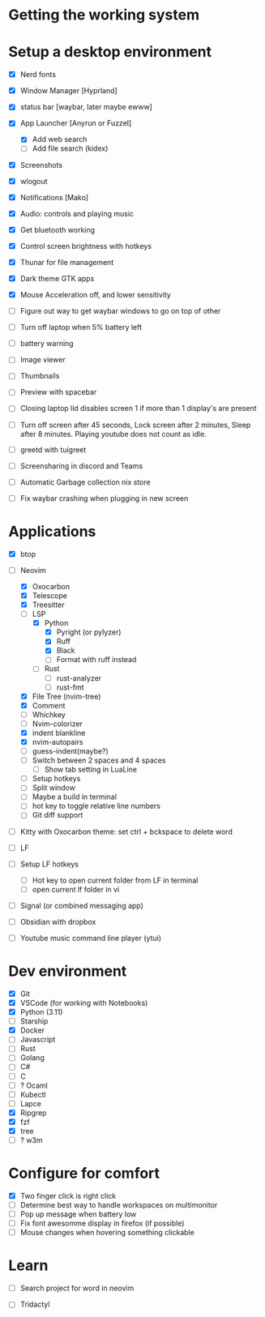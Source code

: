 # Getting the working system

# Setup a desktop environment
- [X] Nerd fonts
- [X] Window Manager [Hyprland]
- [X] status bar [waybar, later maybe ewww]
- [X] App Launcher [Anyrun or Fuzzel]
    - [X] Add web search
    - [ ] Add file search (kidex)
- [X] Screenshots
- [X] wlogout
- [X] Notifications [Mako]
- [X] Audio: controls and playing music
- [X] Get bluetooth working
- [X] Control screen brightness with hotkeys
- [X] Thunar for file management
- [X] Dark theme GTK apps
- [X] Mouse Acceleration off, and lower sensitivity
- [ ] Figure out way to get waybar windows to go on top of other
- [ ] Turn off laptop when 5% battery left
- [ ] battery warning

- [ ] Image viewer
- [ ] Thumbnails
- [ ] Preview with spacebar
- [ ] Closing laptop lid disables screen 1 if more than 1 display's are present
- [ ] Turn off screen after 45 seconds, Lock screen after 2 minutes, Sleep after 8 minutes. Playing youtube does not count as idle.
- [ ] greetd with tuigreet
- [ ] Screensharing in discord and Teams
- [ ] Automatic Garbage collection nix store
- [ ] Fix waybar crashing when plugging in new screen

# Applications
- [X] btop
- [ ] Neovim
    - [X] Oxocarbon
    - [X] Telescope
    - [X] Treesitter
    - [ ] LSP
        - [X] Python
            - [X] Pyright (or pylyzer)
            - [X] Ruff
            - [X] Black
            - [ ] Format with ruff instead
        - [ ] Rust
            - [ ] rust-analyzer
            - [ ] rust-fmt
    - [X] File Tree (nvim-tree)
    - [X] Comment
    - [ ] Whichkey
    - [ ] Nvim-colorizer
    - [X] indent blankline
    - [X] nvim-autopairs
    - [ ] guess-indent(maybe?)
    - [ ] Switch between 2 spaces and 4 spaces
        - [ ] Show tab setting in LuaLine
    - [ ] Setup hotkeys
    - [ ] Split window
    - [ ] Maybe a build in terminal
    - [ ] hot key to toggle relative line numbers
    - [ ] Git diff support

- [ ] Kitty with Oxocarbon theme: set ctrl + bckspace to delete word
- [ ] LF
- [ ] Setup LF hotkeys
    - [ ] Hot key to open current folder from LF in terminal
    - [ ] open current lf folder in vi
- [ ] Signal (or combined messaging app)
- [ ] Obsidian with dropbox
- [ ] Youtube music command line player (ytui)


# Dev environment
- [X] Git
- [X] VSCode (for working with Notebooks)
- [X] Python (3.11) 
- [ ] Starship
- [X] Docker
- [ ] Javascript
- [ ] Rust
- [ ] Golang
- [ ] C#
- [ ] C
- [ ] ? Ocaml
- [ ] Kubectl
- [ ] Lapce
- [X] Ripgrep
- [X] fzf
- [X] tree
- [ ] ? w3m
 
# Configure for comfort
- [X] Two finger click is right click
- [ ] Determine best way to handle workspaces on multimonitor
- [ ] Pop up message when battery low
- [ ] Fix font awesomme display in firefox (if possible)
- [ ] Mouse changes when hovering something clickable

# Learn
- [ ] Search project for word in neovim
- [ ] Tridactyl



